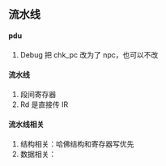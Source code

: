 ## 流水线

#### pdu

1. Debug 把 chk_pc 改为了 npc，也可以不改

#### 流水线

1. 段间寄存器
2. Rd 是直接传 IR

#### 流水线相关

1. 结构相关：哈佛结构和寄存器写优先
2. 数据相关：